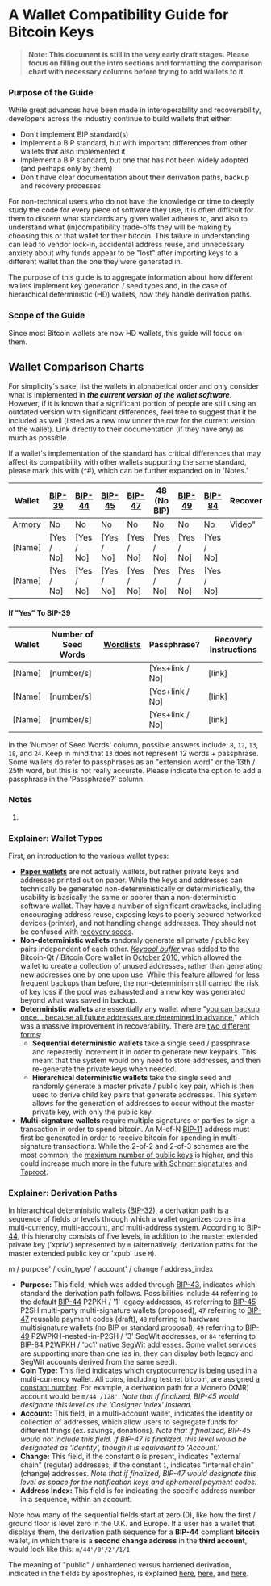 # A Wallet Compatibility Guide for Bitcoin Keys

> **Note: This document is still in the very early draft stages. Please focus on filling out the intro sections and formatting the comparison chart with necessary columns before trying to add wallets to it.**

### Purpose of the Guide
While great advances have been made in interoperability and recoverability, developers across the industry continue to build wallets that either:
+ Don't implement BIP standard(s)
+ Implement a BIP standard, but with important differences from other wallets that also implemented it
+ Implement a BIP standard, but one that has not been widely adopted (and perhaps only by them)
+ Don't have clear documentation about their derivation paths, backup and recovery processes

For non-technical users who do not have the knowledge or time to deeply study the code for every piece of software they use, it is often difficult for them to discern what standards any given wallet adheres to, and also to understand what (in)compatibility trade-offs they will be making by choosing this or that wallet for their bitcoin. This failure in understanding can lead to vendor lock-in, accidental address reuse, and unnecessary anxiety about why funds appear to be "lost" after importing keys to a different wallet than the one they were generated in.

The purpose of this guide is to aggregate information about how different wallets implement key generation / seed types and, in the case of hierarchical deterministic (HD) wallets, how they handle derivation paths.

### Scope of the Guide
Since most Bitcoin wallets are now HD wallets, this guide will focus on them.

## Wallet Comparison Charts

For simplicity's sake, list the wallets in alphabetical order and only consider what is implemented in **_the current version of the wallet software_**. However, if it is known that a significant portion of people are still using an outdated version with significant differences, feel free to suggest that it be included as well (listed as a new row under the row for the current version of the wallet). Link directly to their documentation (if they have any) as much as possible.

If a wallet's implementation of the standard has critical differences that may affect its compatibility with other wallets supporting the same standard, please mark this with (^#), which can be further expanded on in 'Notes.'

Wallet | [BIP-39](https://github.com/bitcoin/bips/blob/master/bip-0039.mediawiki) | [BIP-44](https://github.com/bitcoin/bips/blob/master/bip-0044.mediawiki) | [BIP-45](https://github.com/bitcoin/bips/blob/master/bip-0045.mediawiki) | [BIP-47](https://github.com/bitcoin/bips/blob/master/bip-0047.mediawiki) | 48 (No BIP) | [BIP-49](https://github.com/bitcoin/bips/blob/master/bip-0049.mediawiki) | [ BIP-84](https://github.com/bitcoin/bips/blob/master/bip-0084.mediawiki)| Recovery |
------------ | ---------- | ---------- | ---------- | ------------ | ---------- | ---------- | ---------- | ---------- |
[Armory](https://www.bitcoinarmory.com/)| [No](https://btcarmory.com/docs/faq) | No | No |  No  | No | No | No | [Video](https://www.bitcoinarmory.com/tutorials/armory-basics/restore-wallet/)"|
   [Name]    | [Yes / No] | [Yes / No] | [Yes / No] |  [Yes / No]  | [Yes / No] | [Yes / No] | [Yes / No] | |
   [Name]    | [Yes / No] | [Yes / No] | [Yes / No] |  [Yes / No]  | [Yes / No] | [Yes / No] | [Yes / No] | |
<!--Columns are: Wallet Name; BIP-39; BIP-44; BIP-45; BIP-47; 48 (No BIP); BIP-49; BIP-84; Recovery Process-->
   
#### If "Yes" To BIP-39

   Wallet    | Number of Seed Words | [Wordlists](https://github.com/bitcoin/bips/blob/master/bip-0039/bip-0039-wordlists.md) | Passphrase? | Recovery Instructions |
------------ | -------------------- | --------- | --------------- | --------- |
   [Name]    |       [number/s]     |           | [Yes+link / No] |   [link]  |
   [Name]    |       [number/s]     |           | [Yes+link / No] |   [link]  |
   [Name]    |       [number/s]     |           | [Yes+link / No] |   [link]  |
<!--Columns are: Wallet Name; Number of Seed Words; Wordlists; BPassphrase?; Recovery Instructions-->

In the 'Number of Seed Words' column, possible answers include: `8`, `12`, `13`, `18`, and `24`. Keep in mind that `13` does not represent 12 words + passphrase. Some wallets do refer to passphrases as an "extension word" or the 13th / 25th word, but this is not really accurate. Please indicate the option to add a passphrase in the 'Passphrase?' column.

### Notes

1. 

### Explainer: Wallet Types
First, an introduction to the various wallet types:

+ [**Paper wallets**](https://en.bitcoin.it/wiki/Paper_wallet) are not actually wallets, but rather private keys and addresses printed out on paper. While the keys and addresses can technically be generated non-deterministically or deterministically, the usability is basically the same or poorer than a non-deterministic software wallet. They have a number of significant drawbacks, including encouraging address reuse, exposing keys to poorly secured networked devices (printer), and not handling change addresses. They should not be confused with [recovery seeds](https://wiki.trezor.io/Recovery_seed).
+ **Non-deterministic wallets** randomly generate all private / public key pairs independent of each other. [*Keypool buffer*](https://en.bitcoin.it/wiki/Key_pool) was added to the Bitcoin-Qt / Bitcoin Core wallet in [October](https://bitcointalk.org/index.php?topic=1414.0) [2010](https://bitcointalk.org/index.php?topic=1528.0), which allowed the wallet to create a collection of unused addresses, rather than generating new addresses one by one upon use. While this feature allowed for less frequent backups than before, the non-determinism still carried the risk of key loss if the pool was exhausted and a new key was generated beyond what was saved in backup.
+ **Deterministic wallets** are essentially any wallet where "[you can backup once... because all future addresses are determined in advance](https://bitcointalk.org/index.php?topic=19137.msg239768#msg239768)," which was a massive improvement in recoverability. There are [two different forms](https://bitcoin.stackexchange.com/questions/18102/does-a-wallet-containing-multiple-addresses-have-a-single-private-key):
   + **Sequential deterministic wallets** take a single seed / passphrase and repeatedly increment it in order to generate new keypairs. This meant that the system would only need to store addresses, and then re-generate the private keys when needed.
   + **Hierarchical deterministic wallets** take the single seed and randomly generate a master private / public key pair, which is then used to derive child key pairs that generate addresses. This system allows for the generation of addresses to occur without the master private key, with only the public key.
+ **Multi-signature wallets** require multiple signatures or parties to sign a transaction in order to spend bitcoin. An M-of-N [BIP-11](https://github.com/bitcoin/bips/blob/master/bip-0011.mediawiki) address must first be generated in order to receive bitcoin for spending in multi-signature transactions. While the 2-of-2 and 2-of-3 schemes are the most common, the [maximum number of public keys](https://bitcoin.stackexchange.com/questions/81223/why-is-20-the-maximum-public-keys-in-a-multisig-transaction) is higher, and this could increase much more in the future [with Schnorr signatures](https://twitter.com/J9Roem/status/991098233828139008) and [Taproot](https://bitcoinops.org/en/newsletters/2019/05/14/).

### Explainer: Derivation Paths
In hierarchical deterministic wallets ([BIP-32](https://github.com/bitcoin/bips/blob/master/bip-0032.mediawiki)), a derivation path is a sequence of fields or levels through which a wallet organizes coins in a multi-currency, multi-account, and multi-address system. According to [BIP-44](https://github.com/bitcoin/bips/blob/master/bip-0044.mediawiki), this hierarchy consists of five levels, in addition to the master extended private key ('xpriv') represented by `m` (alternatively, derivation paths for the master extended public key or 'xpub' use `M`).

m / purpose' / coin_type' / account' / change / address_index

+ **Purpose:** This field, which was added through [BIP-43](https://github.com/bitcoin/bips/blob/master/bip-0043.mediawiki), indicates which standard the derivation path follows. Possibilities include `44` referring to the default [BIP-44](https://github.com/bitcoin/bips/blob/master/bip-0044.mediawiki) P2PKH / '1' legacy addresses, `45` referring to [BIP-45](https://github.com/bitcoin/bips/blob/master/bip-0045.mediawiki) P2SH multi-party multi-signature wallets (proposed), `47` referring to [BIP-47](https://github.com/bitcoin/bips/blob/master/bip-0047.mediawiki) reusable payment codes (draft), `48` referring to hardware multisignature wallets (no BIP or standard proposal), `49` referring to [BIP-49](https://github.com/bitcoin/bips/blob/master/bip-0049.mediawiki) P2WPKH-nested-in-P2SH / '3' SegWit addresses, or `84` referring to [BIP-84](https://github.com/bitcoin/bips/blob/master/bip-0084.mediawiki) P2WPKH / 'bc1' native SegWit addresses. Some wallet services are supporting more than one (as in, they can display both legacy and SegWit accounts derived from the same seed).
+ **Coin Type:** This field indicates which cryptocurrency is being used in a multi-currency wallet. All coins, including testnet bitcoin, are assigned [a constant number](https://github.com/satoshilabs/slips/blob/master/slip-0044.md). For example, a derivation path for a Monero (XMR) account would be `m/44'/128'`. *Note that if finalized, BIP-45 would designate this level as the 'Cosigner Index' instead.*
+ **Account:** This field, in a multi-account wallet, indicates the identity or collection of addresses, which allow users to segregate funds for different things (ex. savings, donations). *Note that if finalized, BIP-45 would not include this field. If BIP-47 is finalized, this level would be designated as 'Identity', though it is equivalent to 'Account.'*
+ **Change:** This field, if the constant `0` is present, indicates "external chain" (regular) addresses; if the constant `1`, indicates "internal chain" (change) addresses. *Note that if finalized, BIP-47 would designate this level as space for the notification keys and ephemeral payment codes.*
+ **Address Index:** This field is for indicating the specific address number in a sequence, within an account.

Note how many of the sequential fields start at zero (0), like how the first / ground floor is level zero in the U.K. and Europe. If a user has a wallet that displays them, the derivation path sequence for a **BIP-44** compliant **bitcoin** wallet, in which there is a **second change address** in the **third account**, would look like this: `m/44'/0'/2'/1/1`

The meaning of "public" / unhardened versus hardened derivation, indicated in the fields by apostrophes, is explained [here](https://wiki.trezor.io/Hardened_and_non-hardened_derivation), [here](https://medium.com/@sevcsik/working-with-bitcoin-hd-wallets-ii-deriving-public-keys-c48341629388), and [here](https://bitcoin.stackexchange.com/questions/62533/key-derivation-in-hd-wallets-using-the-extended-private-key-vs-hardened-derivati?rq=1).
